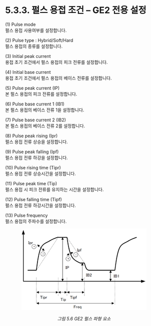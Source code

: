 ﻿# 5.3.3. 펄스 용접 조건 – GE2 전용 설정

(1)	Pulse mode  
펄스 용접 사용여부를 설정합니다.

(2)	Pulse type : Hybrid/Soft/Hard  
펄스 용접의 종류를 설정합니다.

(3)	Initial peak current  
용접 초기 조건에서 펄스 용접의 피크 전류를 설정합니다.

(4)	Initial base current  
용접 초기 조건에서 펄스 용접의 베이스 전류를 설정합니다.

(5)	Pulse peak current (IP)  
본 펄스 용접의 피크 전류를 설정합니다.

(6)	Pulse base current 1 (IB1)  
본 펄스 용접의 베이스 전류 1을 설정합니다.

(7)	Pulse base current 2 (IB2)  
본 펄스 용접의 베이스 전류 2를 설정합니다.

(8)	Pulse peak rising (Ipr)  
펄스 용접 전류 상승을 설정합니다.

(9)	Pulse peak falling (Ipf)  
펄스 용접 전류 하강을 설정합니다.

(10)	Pulse rising time (Tipr)  
펄스 용접 전류 상승시간을 설정합니다.

(11)	Pulse peak time (Tip)  
펄스 용접 시 피크 전류를 유지하는 시간을 설정합니다.

(12)	Pulse falling time (Tipf)  
펄스 용접 전류 하강시간을 설정합니다.

(13)	Pulse frequency   
펄스 용접의 주파수를 설정합니다.


<p align="center">
 <img src="../../images/5_6.png" width="400"></img>
 <em><p align="center">그림 5.6 GE2 펄스 파형 요소</p></em>
</p>